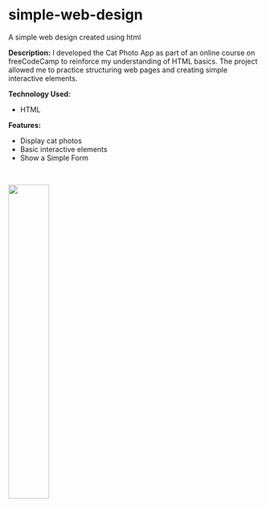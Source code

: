 # simple-web-design
A simple web design created using html

**Description:** I developed the Cat Photo App as part of an online course on freeCodeCamp to reinforce my understanding of HTML basics. The project allowed me to practice structuring web pages and creating simple interactive elements.

**Technology Used:**
- HTML

**Features:**
- Display cat photos
- Basic interactive elements
- Show a Simple Form

<br>
<p >
  <img src="https://github.com/AGEugenio/simple-web-design/assets/113889259/6a2d9541-779e-4e90-bf59-940325e1f7a4" width="40%">
</p>


